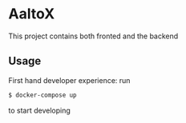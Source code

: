 # AaltoX
This project contains both fronted and the backend

## Usage
First hand developer experience:
run
``` bash
$ docker-compose up
```
to start developing